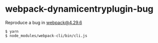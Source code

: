 # webpack-dynamicentryplugin-bug
Reproduce a bug in webpack@4.29.6

```
$ yarn
$ node_modules/webpack-cli/bin/cli.js
```
